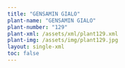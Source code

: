 ```yaml
---
title: "GENSAMIN GIALO"
plant-name: "GENSAMIN GIALO"
plant-number: "129"
plant-xml: /assets/xml/plant129.xml
plant-img: /assets/img/plant129.jpg
layout: single-xml
toc: false
---
```

